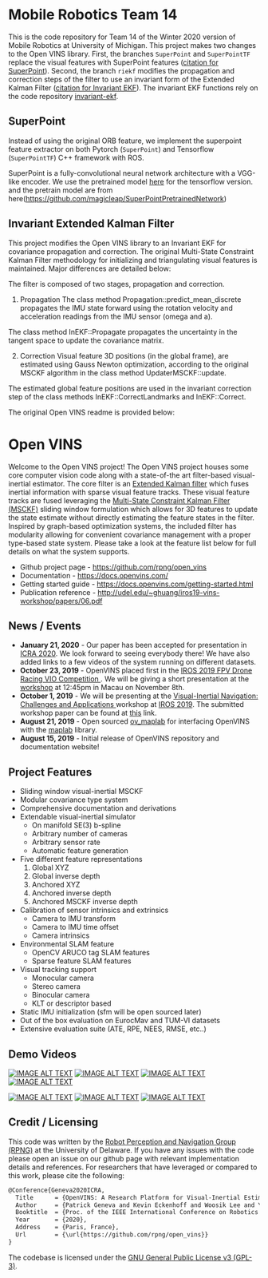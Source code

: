 
# Mobile Robotics Team 14

This is the code repository for Team 14 of the Winter 2020 version of Mobile Robotics at University of Michigan. This project makes two changes to the Open VINS library. First, the branches ```SuperPoint``` and ```SuperPointTF``` replace the visual features with SuperPoint features ([citation for SuperPoint](https://arxiv.org/abs/1712.07629 "SuperPoint: Self-Supervised Interest Point Detection and Description")). Second, the branch ```riekf``` modifies the propagation and correction steps of the filter to use an invariant form of the Extended Kalman Filter ([citation for Invariant EKF](https://arxiv.org/abs/1904.09251 "Contact-Aided Invariant Extended Kalman Filtering for Robot State Estimation")). The invariant EKF functions rely on the code repository [invariant-ekf](https://github.com/RossHartley/invariant-ekf).

## SuperPoint
Instead of using the original ORB feature, we implement the superpoint feature extractor on both Pytorch (```SuperPoint```) and Tensorflow (```SuperPointTF```) C++ framework with ROS.

SuperPoint is a fully-convolutional neural network architecture with a VGG-like encoder. We use the pretrained model [here](https://github.com/rpautrat/SuperPoint/tree/master/pretrained_models) for the tensorflow version. and the pretrain model are from here(https://github.com/magicleap/SuperPointPretrainedNetwork)

## Invariant Extended Kalman Filter
This project modifies the Open VINS library to an Invariant EKF for covariance propagation and correction. The original Multi-State Constraint Kalman Filter methodology for initializing and triangulating visual features is maintained. Major differences are detailed below:

The filter is composed of two stages, propagation and correction.

1. Propagation
The class method Propagation::predict_mean_discrete propagates the IMU state forward using the rotation velocity and acceleration readings from the IMU sensor (omega and a).

The class method InEKF::Propagate propagates the uncertainty in the tangent space to update the covariance matrix.

2. Correction
Visual feature 3D positions (in the global frame), are estimated using Gauss Newton optimization, according to the original MSCKF algorithm in the class method UpdaterMSCKF::update.

The estimated global feature positions are used in the invariant correction step of the class methods InEKF::CorrectLandmarks and InEKF::Correct.

The original Open VINS readme is provided below:

# Open VINS


Welcome to the Open VINS project!
The Open VINS project houses some core computer vision code along with a state-of-the art filter-based visual-inertial estimator.
The core filter is an [Extended Kalman filter](https://en.wikipedia.org/wiki/Extended_Kalman_filter) which fuses inertial information with sparse visual feature tracks.
These visual feature tracks are fused leveraging the [Multi-State Constraint Kalman Filter (MSCKF)](https://ieeexplore.ieee.org/document/4209642) sliding window formulation which allows for 3D features to update the state estimate without directly estimating the feature states in the filter.
Inspired by graph-based optimization systems, the included filter has modularity allowing for convenient covariance management with a proper type-based state system.
Please take a look at the feature list below for full details on what the system supports.


* Github project page - https://github.com/rpng/open_vins
* Documentation - https://docs.openvins.com/
* Getting started guide - https://docs.openvins.com/getting-started.html
* Publication reference - http://udel.edu/~ghuang/iros19-vins-workshop/papers/06.pdf


## News / Events

* **January 21, 2020** - Our paper has been accepted for presentation in [ICRA 2020](https://www.icra2020.org/). We look forward to seeing everybody there! We have also added links to a few videos of the system running on different datasets.
* **October 23, 2019** - OpenVINS placed first in the [IROS 2019 FPV Drone Racing VIO Competition
](http://rpg.ifi.uzh.ch/uzh-fpv.html). We will be giving a short presentation at the [workshop](https://wp.nyu.edu/workshopiros2019mav/) at 12:45pm in Macau on November 8th.
* **October 1, 2019** - We will be presenting at the [Visual-Inertial Navigation: Challenges and Applications
](http://udel.edu/~ghuang/iros19-vins-workshop/index.html) workshop at [IROS 2019](https://www.iros2019.org/). The submitted workshop paper can be found at [this](http://udel.edu/~ghuang/iros19-vins-workshop/papers/06.pdf) link.
* **August 21, 2019** - Open sourced [ov_maplab](https://github.com/rpng/ov_maplab) for interfacing OpenVINS with the [maplab](https://github.com/ethz-asl/maplab) library.
* **August 15, 2019** - Initial release of OpenVINS repository and documentation website! 


## Project Features


* Sliding window visual-inertial MSCKF
* Modular covariance type system
* Comprehensive documentation and derivations
* Extendable visual-inertial simulator
    * On manifold SE(3) b-spline
    * Arbitrary number of cameras
    * Arbitrary sensor rate
    * Automatic feature generation
* Five different feature representations
    1. Global XYZ
    2. Global inverse depth
    3. Anchored XYZ
    4. Anchored inverse depth
    5. Anchored MSCKF inverse depth
* Calibration of sensor intrinsics and extrinsics
    * Camera to IMU transform 
    * Camera to IMU time offset
    * Camera intrinsics
* Environmental SLAM feature
    * OpenCV ARUCO tag SLAM features
    * Sparse feature SLAM features
* Visual tracking support
    * Monocular camera
    * Stereo camera
    * Binocular camera
    * KLT or descriptor based
* Static IMU initialization (sfm will be open sourced later)
* Out of the box evaluation on EurocMav and TUM-VI datasets
* Extensive evaluation suite (ATE, RPE, NEES, RMSE, etc..)

## Demo Videos

[![IMAGE ALT TEXT](http://img.youtube.com/vi/KCX51GvYGss/1.jpg)](http://www.youtube.com/watch?v=KCX51GvYGss "OpenVINS - EuRoC MAV Vicon Rooms Flyby")
[![IMAGE ALT TEXT](http://img.youtube.com/vi/Lc7VQHngSuQ/1.jpg)](http://www.youtube.com/watch?v=Lc7VQHngSuQ "OpenVINS - TUM VI Datasets Flyby")
[![IMAGE ALT TEXT](http://img.youtube.com/vi/vaia7iPaRW8/1.jpg)](http://www.youtube.com/watch?v=vaia7iPaRW8 "OpenVINS - UZH-FPV Drone Racing Dataset Flyby")
[![IMAGE ALT TEXT](http://img.youtube.com/vi/MCzTF9ye2zw/1.jpg)](http://www.youtube.com/watch?v=MCzTF9ye2zw "OpenVINS - KAIST Urban 39 Dataset Demonstration")


[![IMAGE ALT TEXT](http://img.youtube.com/vi/187AXuuGNNw/1.jpg)](http://www.youtube.com/watch?v=187AXuuGNNw "OpenVINS - EuRoC MAV Vicon Rooms Demonstration")
[![IMAGE ALT TEXT](http://img.youtube.com/vi/oUoLlrFryk0/1.jpg)](http://www.youtube.com/watch?v=oUoLlrFryk0 "OpenVINS - TUM VI Datasets Demostration")
[![IMAGE ALT TEXT](http://img.youtube.com/vi/ExPIGwORm4E/1.jpg)](http://www.youtube.com/watch?v=ExPIGwORm4E "OpenVINS - UZH-FPV Drone Racing Dataset Demonstration")


## Credit / Licensing

This code was written by the [Robot Perception and Navigation Group (RPNG)](https://sites.udel.edu/robot/) at the University of Delaware.
If you have any issues with the code please open an issue on our github page with relevant implementation details and references.
For researchers that have leveraged or compared to this work, please cite the following:
```txt
@Conference{Geneva2020ICRA,
  Title      = {OpenVINS: A Research Platform for Visual-Inertial Estimation},
  Author     = {Patrick Geneva and Kevin Eckenhoff and Woosik Lee and Yulin Yang and Guoquan Huang},
  Booktitle  = {Proc. of the IEEE International Conference on Robotics and Automation},
  Year       = {2020},
  Address    = {Paris, France},
  Url        = {\url{https://github.com/rpng/open_vins}}
}
```


The codebase is licensed under the [GNU General Public License v3 (GPL-3)](https://www.gnu.org/licenses/gpl-3.0.txt).


